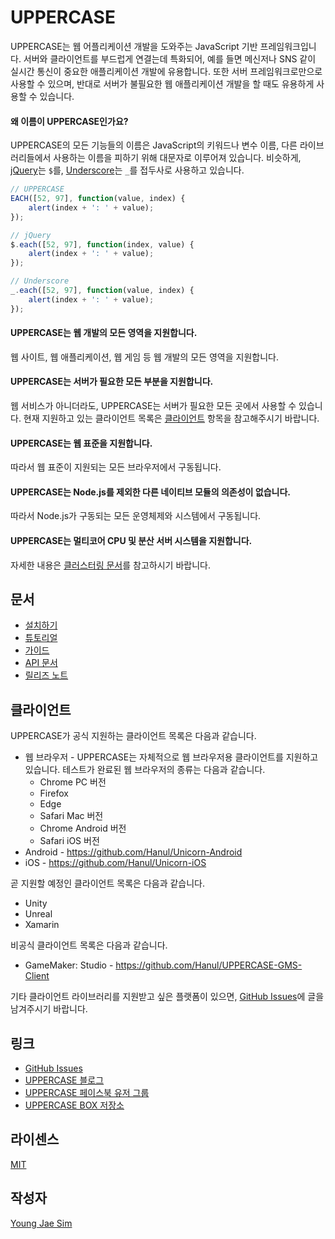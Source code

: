 # UPPERCASE
UPPERCASE는 웹 어플리케이션 개발을 도와주는 JavaScript 기반 프레임워크입니다. 서버와 클라이언트를 부드럽게 연결는데 특화되어, 예를 들면 메신저나 SNS 같이 실시간 통신이 중요한 애플리케이션 개발에 유용합니다. 또한 서버 프레임워크로만으로 사용할 수 있으며, 반대로 서버가 불필요한 웹 애플리케이션 개발을 할 때도 유용하게 사용할 수 있습니다.

#### 왜 이름이 UPPERCASE인가요?
UPPERCASE의 모든 기능들의 이름은 JavaScript의 키워드나 변수 이름, 다른 라이브러리들에서 사용하는 이름을 피하기 위해 대문자로 이루어져 있습니다. 비슷하게, [jQuery](https://jquery.com/)는 `$`를, [Underscore](http://underscorejs.org/)는 `_`를 접두사로 사용하고 있습니다.

```javascript
// UPPERCASE
EACH([52, 97], function(value, index) {
    alert(index + ': ' + value);
});

// jQuery
$.each([52, 97], function(index, value) {
    alert(index + ': ' + value);
});

// Underscore
_.each([52, 97], function(value, index) {
    alert(index + ': ' + value);
});
```

#### UPPERCASE는 웹 개발의 모든 영역을 지원합니다.
웹 사이트, 웹 애플리케이션, 웹 게임 등 웹 개발의 모든 영역을 지원합니다.

#### UPPERCASE는 서버가 필요한 모든 부분을 지원합니다.
웹 서비스가 아니더라도, UPPERCASE는 서버가 필요한 모든 곳에서 사용할 수 있습니다. 현재 지원하고 있는 클라이언트 목록은 [클라이언트](#클라이언트) 항목을 참고해주시기 바랍니다.

#### UPPERCASE는 웹 표준을 지원합니다.
따라서 웹 표준이 지원되는 모든 브라우저에서 구동됩니다.

#### UPPERCASE는 Node.js를 제외한 다른 네이티브 모듈의 의존성이 없습니다.
따라서 Node.js가 구동되는 모든 운영체제와 시스템에서 구동됩니다.

#### UPPERCASE는 멀티코어 CPU 및 분산 서버 시스템을 지원합니다.
자세한 내용은 [클러스터링 문서](DOC/GUIDE/CLUSTERING.md)를 참고하시기 바랍니다.

## 문서
* [설치하기](DOC/INSTALL.md)
* [튜토리얼](DOC/TUTORIAL.md)
* [가이드](DOC/GUIDE.md)
* [API 문서](API/README.md)
* [릴리즈 노트](DOC/RELEASE.md)

## 클라이언트
UPPERCASE가 공식 지원하는 클라이언트 목록은 다음과 같습니다.
* 웹 브라우저 - UPPERCASE는 자체적으로 웹 브라우저용 클라이언트를 지원하고 있습니다. 테스트가 완료된 웹 브라우저의 종류는 다음과 같습니다.
	- Chrome PC 버전
	- Firefox
	- Edge
	- Safari Mac 버전
	- Chrome Android 버전
	- Safari iOS 버전
* Android - https://github.com/Hanul/Unicorn-Android
* iOS - https://github.com/Hanul/Unicorn-iOS

곧 지원할 예정인 클라이언트 목록은 다음과 같습니다.
* Unity
* Unreal
* Xamarin

비공식 클라이언트 목록은 다음과 같습니다.
* GameMaker: Studio - https://github.com/Hanul/UPPERCASE-GMS-Client

기타 클라이언트 라이브러리를 지원받고 싶은 플랫폼이 있으면, [GitHub Issues](https://github.com/Hanul/UPPERCASE/issues)에 글을 남겨주시기 바랍니다.

## 링크
* [GitHub Issues](https://github.com/Hanul/UPPERCASE/issues)
* [UPPERCASE 블로그](http://blog.uppercase.io)
* [UPPERCASE 페이스북 유저 그룹](https://www.facebook.com/groups/uppercase/)
* [UPPERCASE BOX 저장소](http://box.uppercase.io)

## 라이센스
[MIT](LICENSE)

## 작성자
[Young Jae Sim](https://github.com/Hanul)